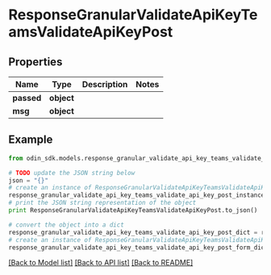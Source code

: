 # ResponseGranularValidateApiKeyTeamsValidateApiKeyPost


## Properties

Name | Type | Description | Notes
------------ | ------------- | ------------- | -------------
**passed** | **object** |  | 
**msg** | **object** |  | 

## Example

```python
from odin_sdk.models.response_granular_validate_api_key_teams_validate_api_key_post import ResponseGranularValidateApiKeyTeamsValidateApiKeyPost

# TODO update the JSON string below
json = "{}"
# create an instance of ResponseGranularValidateApiKeyTeamsValidateApiKeyPost from a JSON string
response_granular_validate_api_key_teams_validate_api_key_post_instance = ResponseGranularValidateApiKeyTeamsValidateApiKeyPost.from_json(json)
# print the JSON string representation of the object
print ResponseGranularValidateApiKeyTeamsValidateApiKeyPost.to_json()

# convert the object into a dict
response_granular_validate_api_key_teams_validate_api_key_post_dict = response_granular_validate_api_key_teams_validate_api_key_post_instance.to_dict()
# create an instance of ResponseGranularValidateApiKeyTeamsValidateApiKeyPost from a dict
response_granular_validate_api_key_teams_validate_api_key_post_form_dict = response_granular_validate_api_key_teams_validate_api_key_post.from_dict(response_granular_validate_api_key_teams_validate_api_key_post_dict)
```
[[Back to Model list]](../README.md#documentation-for-models) [[Back to API list]](../README.md#documentation-for-api-endpoints) [[Back to README]](../README.md)


